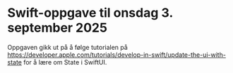 # Swift-oppgave til onsdag 3. september 2025
Oppgaven gikk ut på å følge tutorialen på https://developer.apple.com/tutorials/develop-in-swift/update-the-ui-with-state for å lære om State i SwiftUI.
